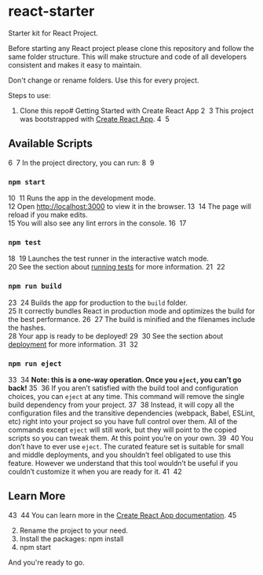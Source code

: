 # react-starter
Starter kit for React Project.

Before starting any React project please clone this repository and follow the same folder structure. This will make structure and code of all developers consistent and makes it easy to maintain.

Don't change or rename folders. Use this for every project.

Steps to use:
1. Clone this repo# Getting Started with Create React App
2
​
3
This project was bootstrapped with [Create React App](https://github.com/facebook/create-react-app).
4
​
5
## Available Scripts
6
​
7
In the project directory, you can run:
8
​
9
### `npm start`
10
​
11
Runs the app in the development mode.\
12
Open [http://localhost:3000](http://localhost:3000) to view it in the browser.
13
​
14
The page will reload if you make edits.\
15
You will also see any lint errors in the console.
16
​
17
### `npm test`
18
​
19
Launches the test runner in the interactive watch mode.\
20
See the section about [running tests](https://facebook.github.io/create-react-app/docs/running-tests) for more information.
21
​
22
### `npm run build`
23
​
24
Builds the app for production to the `build` folder.\
25
It correctly bundles React in production mode and optimizes the build for the best performance.
26
​
27
The build is minified and the filenames include the hashes.\
28
Your app is ready to be deployed!
29
​
30
See the section about [deployment](https://facebook.github.io/create-react-app/docs/deployment) for more information.
31
​
32
### `npm run eject`
33
​
34
**Note: this is a one-way operation. Once you `eject`, you can’t go back!**
35
​
36
If you aren’t satisfied with the build tool and configuration choices, you can `eject` at any time. This command will remove the single build dependency from your project.
37
​
38
Instead, it will copy all the configuration files and the transitive dependencies (webpack, Babel, ESLint, etc) right into your project so you have full control over them. All of the commands except `eject` will still work, but they will point to the copied scripts so you can tweak them. At this point you’re on your own.
39
​
40
You don’t have to ever use `eject`. The curated feature set is suitable for small and middle deployments, and you shouldn’t feel obligated to use this feature. However we understand that this tool wouldn’t be useful if you couldn’t customize it when you are ready for it.
41
​
42
## Learn More
43
​
44
You can learn more in the [Create React App documentation](https://facebook.github.io/create-react-app/docs/getting-started).
45

2. Rename the project to your need.
3. Install the packages: npm install
4. npm start 

And you're ready to go.
